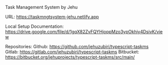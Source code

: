 Task Management System by Jehu

URL:
https://taskmngtsystem-jehu.netlify.app

Local Setup Documentation:
https://drive.google.com/file/d/1gqX82ZvFQYHjoppMzo3ypOkhiy4DsivK/view

Repositories:
Github: https://github.com/jehuzubiri/typescript-taskms
Gitlab: https://gitlab.com/jehuzubiri/typescript-taskms
Bitbucket: https://bitbucket.org/jehuprojects/typescript-taskms/src/main/
